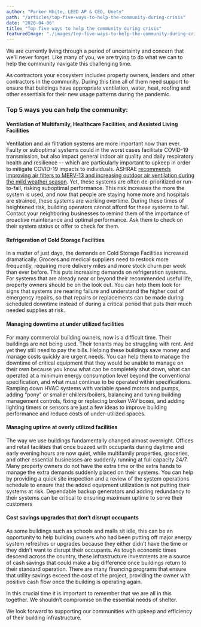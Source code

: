```yaml
---
author: "Parker White, LEED AP & CEO, Unety"
path: "/articles/top-five-ways-to-help-the-community-during-crisis"
date: "2020-04-06"
title: "Top five ways to help the community during crisis"
featuredImage: "./images/top-five-ways-to-help-the-community-during-crisis/brian-mcgowan-rhTwKWqXE_E-unsplash.jpg"
---
```


We are currently living through a period of uncertainty and concern that we'll never forget. Like many of you, we are trying to do what we can to help the community navigate this challenging time.


As contractors your ecosystem includes property owners, lenders and other contractors in the community. During this time all of them need support to ensure that buildings have appropriate ventilation, water, heat, roofing and other essentials for their new usage patterns during the pandemic.

### Top 5 ways you can help the community:

#### Ventilation of Multifamily, Healthcare Facilities, and Assisted Living Facilities

Ventilation and air filtration systems are more important now than ever. Faulty or suboptimal systems could in the worst cases facilitate COVID-19 transmission, but also impact general indoor air quality and daily respiratory health and resilience -- which are particularly important to upkeep in order to mitigate COVID-19 impacts to individuals. ASHRAE <a href="https://www.ashrae.org/news/ashraejournal/guidance-for-building-operations-during-the-covid-19-pandemic" target="_blank" rel="noopener noreferrer">recommends improving air filters to MERV-13 and increasing outdoor air ventilation during the mild weather season</a>. Yet, these systems are often de-prioritized or run-to-fail, risking suboptimal performance. This risk increases the more the system is used, and now that people are staying home more and hospitals are strained, these systems are working overtime. During these times of heightened risk, building operators cannot afford for these systems to fail. Contact your neighboring businesses to remind them of the importance of proactive maintenance and optimal performance. Ask them to check on their system status or offer to check for them.

#### Refrigeration of Cold Storage Facilities

In a matter of just days, the demands on Cold Storage Facilities increased dramatically. Grocers and medical suppliers need to restock more frequently, requiring more delivery miles and more stock churn per week than ever before. This puts increasing demands on refrigeration systems. For systems that are already near or beyond their recommended useful life, property owners should be on the look out. You can help them look for signs that systems are nearing failure and understand the higher cost of emergency repairs, so that repairs or replacements can be made during scheduled downtime instead of during a critical period that puts their much needed supplies at risk.

#### Managing downtime at under utilized facilities

For many commercial building owners, now is a difficult time. Their buildings are not being used. Their tenants may be struggling with rent. And yet they still need to pay the bills. Helping these buildings save money and manage costs quickly are urgent needs. You can help them to manage the downtime of critical equipment that they would be unable to manage on their own because you know what can be completely shut down, what can operated at a minimum energy consumption level beyond the conventional specification, and what must continue to be operated within specifications. Ramping down HVAC systems with variable speed motors and pumps, adding “pony” or smaller chillers/boilers, balancing and tuning building management controls, fixing or replacing broken VAV boxes, and adding lighting timers or sensors are just a few ideas to improve building performance and reduce costs of under-utilized spaces.


#### Managing uptime at overly utilized facilities


The way we use buildings fundamentally changed almost overnight. Offices and retail facilities that once buzzed with occupants during daytime and early evening hours are now quiet, while multifamily properties, groceries, and other essential businesses are suddenly running at full capacity 24/7. Many property owners do not have the extra time or the extra hands to manage the extra demands suddenly placed on their systems. You can help by providing a quick site inspection and a review of the system operations schedule to ensure that the added equipment utilization is not putting their systems at risk. Dependable backup generators and adding redundancy to their systems can be critical to ensuring maximum uptime to serve their customers


#### Cost savings upgrades that don’t disrupt occupants


As some buildings such as schools and malls sit idle, this can be an opportunity to help building owners who had been putting off major energy system refreshes or upgrades because they either didn’t have the time or they didn’t want to disrupt their occupants. As tough economic times descend across the country, these infrastructure investments are a source of cash savings that could make a big difference once buildings return to their standard operation. There are many financing programs that ensure that utility savings exceed the cost of the project, providing the owner with positive cash flow once the building is operating again.

In this crucial time it is important to remember that we are all in this together. We shouldn’t compromise on the essential needs of shelter.

We look forward to supporting our communities with upkeep and efficiency of their building infrastructure.
